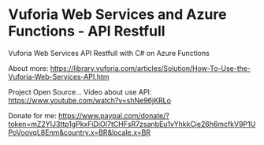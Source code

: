 # Vuforia Web Services and Azure Functions - API Restfull
Vuforia Web Services API Restfull with C# on Azure Functions

About more: https://library.vuforia.com/articles/Solution/How-To-Use-the-Vuforia-Web-Services-API.htm

Project Open Source...
Video about use API: https://www.youtube.com/watch?v=shNe96jKRLo

Donate for me: https://www.paypal.com/donate/?token=mZ2YIJ3ttp1gPkxFiDiOI7tCHFsR7zsanbEu1vYhkkCje26h6mcfkV9P1UPoVoovqL8Enm&country.x=BR&locale.x=BR
